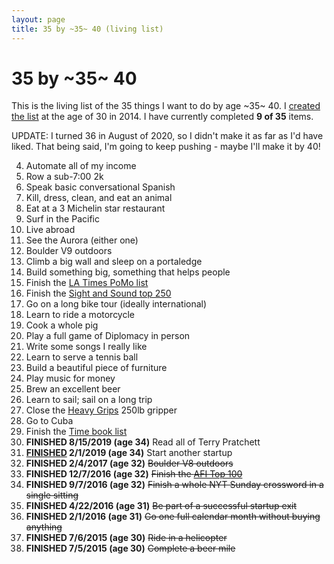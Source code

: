 ```yaml
---
layout: page
title: 35 by ~35~ 40 (living list)
---
```


# 35 by ~35~ 40

This is the living list of the 35 things I want to do by age ~35~ 40. I
[created the list](/blog/post/35-by-35/) at the age of 30 in 2014. I have currently
completed **9 of 35** items.

UPDATE: I turned 36 in August of 2020, so I didn't make it as far as I'd
have liked. That being said, I'm going to keep pushing - maybe I'll make
it by 40!

  4. Automate all of my income
  18. Row a sub-7:00 2k
  5. Speak basic conversational Spanish
  15. Kill, dress, clean, and eat an animal
  25. Eat at a 3 Michelin star restaurant
  1. Surf in the Pacific
  2. Live abroad
  3. See the Aurora (either one)
  7. Boulder V9 outdoors
  30. Climb a big wall and sleep on a portaledge
  22. Build something big, something that helps people
  12. Finish the [LA Times PoMo list](http://latimesblogs.latimes.com/jacketcopy/2009/07/the-mostly-complete-annotated-and-essential-postmodern-reading-list.html)
  29. Finish the [Sight and Sound top 250](http://www.darkhorizons.com/news/24705/the-sight-sound-top-250-films)
  27. Go on a long bike tour (ideally international)
  8. Learn to ride a motorcycle
  9. Cook a whole pig
  28. Play a full game of Diplomacy in person
  17. Write some songs I really like
  21. Learn to serve a tennis ball
  11. Build a beautiful piece of furniture
  16. Play music for money
  19. Brew an excellent beer
  26. Learn to sail; sail on a long trip
  33. Close the [Heavy Grips](http://www.heavygrips.com/) 250lb gripper
  23. Go to Cuba
  13. Finish the [Time book list](http://entertainment.time.com/2005/10/16/all-time-100-novels/)
  10. **FINISHED 8/15/2019 (age 34)** Read all of Terry Pratchett
  32. **[FINISHED](https://siegescape.com) 2/1/2019 (age 34)** Start another startup
  6. **FINISHED 2/4/2017 (age 32)** ~~Boulder V8 outdoors~~
  14. **FINISHED 12/7/2016 (age 32)** ~~Finish the [AFI Top 100](http://www.afi.com/100years/movies10.aspx)~~
  31. **FINISHED 9/7/2016 (age 32)** ~~Finish a whole NYT Sunday crossword in a single sitting~~
  34. **FINISHED 4/22/2016 (age 31)** ~~Be part of a successful startup exit~~
  35. **FINISHED 2/1/2016 (age 31)** ~~Go one full calendar month without buying anything~~
  24. **FINISHED 7/6/2015 (age 30)** ~~Ride in a helicopter~~
  20. **FINISHED 7/5/2015 (age 30)** ~~Complete a beer mile~~
